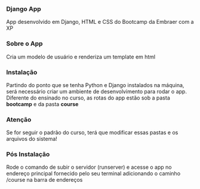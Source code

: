 ### Django App 

App desenvolvido em Django, HTML e CSS do Bootcamp da Embraer com a XP

### Sobre o App

Cria um modelo de usuário e renderiza um template em html

### Instalação

Partindo do ponto que se tenha Python e Django instalados na máquina, será necessário criar
um ambiente de desenvolvimento para rodar o app.
Diferente do ensinado no curso, as rotas do app estão sob a pasta <strong>bootcamp</strong> e 
da pasta <strong> course </strong>

### Atenção 

Se for seguir o padrão do curso, terá que modificar essas pastas e os arquivos do sistema!

### Pós Instalação

Rode o comando de subir o servidor (runserver) e acesse o app no endereço principal fornecido
pelo seu terminal adicionando o caminho /course na barra de endereços
